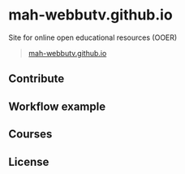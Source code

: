 # mah-webbutv.github.io

Site for online open educational resources (OOER)

> [mah-webbutv.github.io](http://mah-webbutv.github.io)

## Contribute

## Workflow example

## Courses

## License

